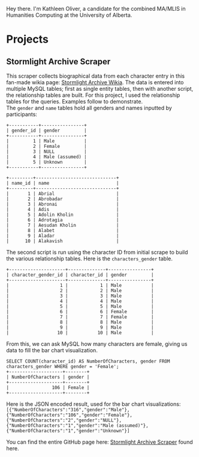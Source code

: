 Hey there. I'm Kathleen Oliver, a candidate for the combined MA/MLIS in Humanities Computing at the University of Alberta. 

# Projects

## Stormlight Archive Scraper
This scraper collects biographical data from each character entry in this fan-made wikia page: [Stormlight Archive Wikia](http://stormlightarchive.wikia.com/wiki/Category:Characters). The data is entered into multiple MySQL tables; first as single entity tables, then with another script, the relationship tables are built. For this project, I used the relationship tables for the queries. Examples follow to demonstrate.  
The `gender` and `name` tables hold all genders and names inputted by participants:  
```
+-----------+----------------+  
| gender_id | gender         |  
+-----------+----------------+  
|         1 | Male           |  
|         2 | Female         |  
|         3 | NULL           |  
|         4 | Male (assumed) |  
|         5 | Unknown        |  
+-----------+----------------+  

+---------+------------------------------+  
| name_id | name                         |  
+---------+------------------------------+  
|       1 | Abrial                       |  
|       2 | Abrobadar                    |  
|       3 | Abronai                      |  
|       4 | Adis                         |  
|       5 | Adolin Kholin                |  
|       6 | Adrotagia                    |  
|       7 | Aesudan Kholin               |  
|       8 | Alabet                       |  
|       9 | Aladar                       |  
|      10 | Alakavish                    |  
```

The second script is run using the character ID from initial scrape to build the various relationship tables. Here is the `characters_gender` table.
```
+---------------------+--------------+----------------+
| character_gender_id | character_id | gender         |
+---------------------+--------------+----------------+
|                   1 |            1 | Male           |
|                   2 |            2 | Male           |
|                   3 |            3 | Male           |
|                   4 |            4 | Male           |
|                   5 |            5 | Male           |
|                   6 |            6 | Female         |
|                   7 |            7 | Female         |
|                   8 |            8 | Male           |
|                   9 |            9 | Male           |
|                  10 |           10 | Male           |
```

From this, we can ask MySQL how many characters are female, giving us data to fill the bar chart visualization. 
```
SELECT COUNT(character_id) AS NumberOfCharacters, gender FROM characters_gender WHERE gender = 'Female';
+--------------------+--------+
| NumberOfCharacters | gender |
+--------------------+--------+
|                106 | Female |
+--------------------+--------+
```

Here is the JSON encoded result, used for the bar chart visualizations:
`[{"NumberOfCharacters":"316","gender":"Male"},{"NumberOfCharacters":"106","gender":"Female"},{"NumberOfCharacters":"2","gender":"NULL"},{"NumberOfCharacters":"1","gender":"Male (assumed)"},{"NumberOfCharacters":"1","gender":"Unknown"}]`

You can find the entire GitHub page here: [Stormlight Archive Scraper](https://k-j-oliver.github.io/StormlightArchiveScraper/) found here.
